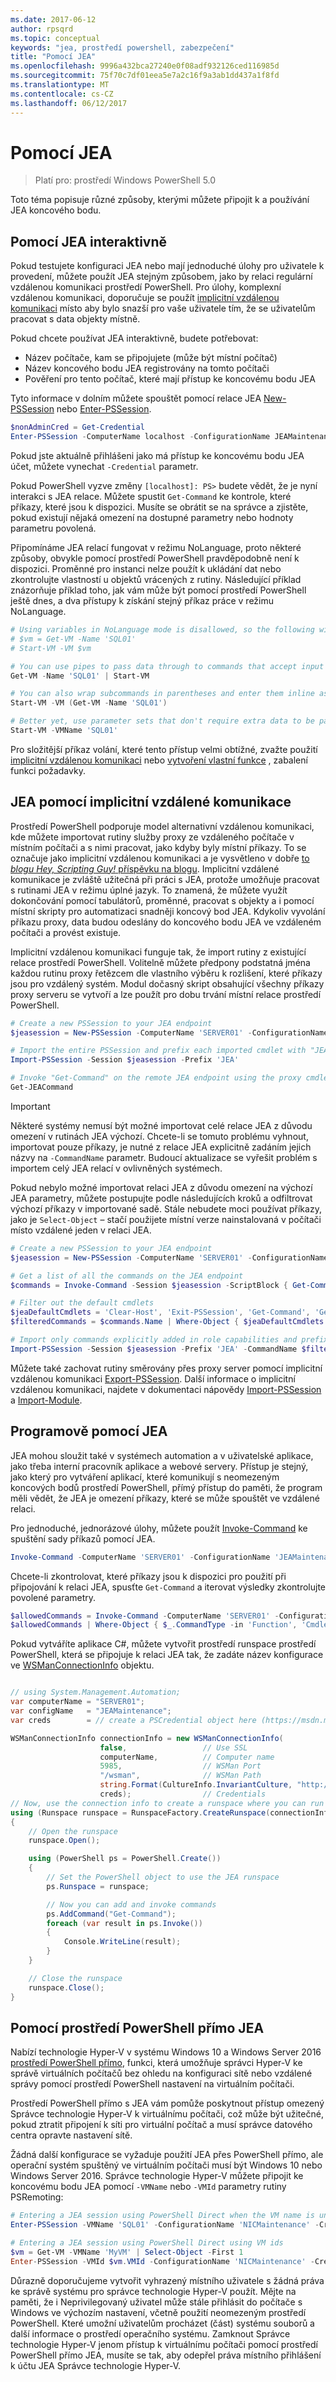 ```yaml
---
ms.date: 2017-06-12
author: rpsqrd
ms.topic: conceptual
keywords: "jea, prostředí powershell, zabezpečení"
title: "Pomocí JEA"
ms.openlocfilehash: 9996a432bca27240e0f08adf932126ced116985d
ms.sourcegitcommit: 75f70c7df01eea5e7a2c16f9a3ab1dd437a1f8fd
ms.translationtype: MT
ms.contentlocale: cs-CZ
ms.lasthandoff: 06/12/2017
---
```

# <a name="using-jea"></a>Pomocí JEA

> Platí pro: prostředí Windows PowerShell 5.0

Toto téma popisuje různé způsoby, kterými můžete připojit k a používání JEA koncového bodu.

## <a name="using-jea-interactively"></a>Pomocí JEA interaktivně

Pokud testujete konfiguraci JEA nebo mají jednoduché úlohy pro uživatele k provedení, můžete použít JEA stejným způsobem, jako by relaci regulární vzdálenou komunikaci prostředí PowerShell.
Pro úlohy, komplexní vzdálenou komunikaci, doporučuje se použít [implicitní vzdálenou komunikaci](#using-jea-with-implicit-remoting) místo aby bylo snazší pro vaše uživatele tím, že se uživatelům pracovat s data objekty místně.

Pokud chcete používat JEA interaktivně, budete potřebovat:
- Název počítače, kam se připojujete (může být místní počítač)
- Název koncového bodu JEA registrovány na tomto počítači
- Pověření pro tento počítač, které mají přístup ke koncovému bodu JEA

Tyto informace v dolním můžete spouštět pomocí relace JEA [New-PSSession](https://msdn.microsoft.com/powershell/reference/5.1/microsoft.powershell.core/New-PSSession) nebo [Enter-PSSession](https://msdn.microsoft.com/en-us/powershell/reference/5.1/microsoft.powershell.core/enter-pssession).

```powershell
$nonAdminCred = Get-Credential
Enter-PSSession -ComputerName localhost -ConfigurationName JEAMaintenance -Credential $nonAdminCred
```

Pokud jste aktuálně přihlášeni jako má přístup ke koncovému bodu JEA účet, můžete vynechat `-Credential` parametr.

Pokud PowerShell vyzve změny `[localhost]: PS>` budete vědět, že je nyní interakci s JEA relace.
Můžete spustit `Get-Command` ke kontrole, které příkazy, které jsou k dispozici.
Musíte se obrátit se na správce a zjistěte, pokud existují nějaká omezení na dostupné parametry nebo hodnoty parametru povolená.

Připomínáme JEA relací fungovat v režimu NoLanguage, proto některé způsoby, obvykle pomocí prostředí PowerShell pravděpodobně není k dispozici.
Proměnné pro instanci nelze použít k ukládání dat nebo zkontrolujte vlastností u objektů vrácených z rutiny.
Následující příklad znázorňuje příklad toho, jak vám může být pomocí prostředí PowerShell ještě dnes, a dva přístupy k získání stejný příkaz práce v režimu NoLanguage.

```powershell
# Using variables in NoLanguage mode is disallowed, so the following will not work
# $vm = Get-VM -Name 'SQL01'
# Start-VM -VM $vm

# You can use pipes to pass data through to commands that accept input from the pipeline
Get-VM -Name 'SQL01' | Start-VM

# You can also wrap subcommands in parentheses and enter them inline as arguments
Start-VM -VM (Get-VM -Name 'SQL01')

# Better yet, use parameter sets that don't require extra data to be passed in when possible
Start-VM -VMName 'SQL01'
```

Pro složitější příkaz volání, které tento přístup velmi obtížné, zvažte použití [implicitní vzdálenou komunikaci](#using-jea-with-implicit-remoting) nebo [vytvoření vlastní funkce](role-capabilities.md#creating-custom-functions) , zabalení funkci požadavky.

## <a name="using-jea-with-implicit-remoting"></a>JEA pomocí implicitní vzdálené komunikace

Prostředí PowerShell podporuje model alternativní vzdálenou komunikaci, kde můžete importovat rutiny služby proxy ze vzdáleného počítače v místním počítači a s nimi pracovat, jako kdyby byly místní příkazy.
To se označuje jako implicitní vzdálenou komunikaci a je vysvětleno v dobře [to *blogu Hey, Scripting Guy!* příspěvku na blogu](https://blogs.technet.microsoft.com/heyscriptingguy/2013/09/08/remoting-the-implicit-way/).
Implicitní vzdálené komunikace je zvláště užitečná při práci s JEA, protože umožňuje pracovat s rutinami JEA v režimu úplné jazyk.
To znamená, že můžete využít dokončování pomocí tabulátorů, proměnné, pracovat s objekty a i pomocí místní skripty pro automatizaci snadněji koncový bod JEA.
Kdykoliv vyvolání příkazu proxy, data budou odeslány do koncového bodu JEA ve vzdáleném počítači a provést existuje.

Implicitní vzdálenou komunikaci funguje tak, že import rutiny z existující relace prostředí PowerShell.
Volitelně můžete předpony podstatná jména každou rutinu proxy řetězcem dle vlastního výběru k rozlišení, které příkazy jsou pro vzdálený systém.
Modul dočasný skript obsahující všechny příkazy proxy serveru se vytvoří a lze použít pro dobu trvání místní relace prostředí PowerShell.

```powershell
# Create a new PSSession to your JEA endpoint
$jeasession = New-PSSession -ComputerName 'SERVER01' -ConfigurationName 'JEAMaintenance'

# Import the entire PSSession and prefix each imported cmdlet with "JEA"
Import-PSSession -Session $jeasession -Prefix 'JEA'

# Invoke "Get-Command" on the remote JEA endpoint using the proxy cmdlet
Get-JEACommand
```

> [!IMPORTANT]
> Některé systémy nemusí být možné importovat celé relace JEA z důvodu omezení v rutinách JEA výchozí.
> Chcete-li se tomuto problému vyhnout, importovat pouze příkazy, je nutné z relace JEA explicitně zadáním jejich názvy na `-CommandName` parametr.
> Budoucí aktualizace se vyřešit problém s importem celý JEA relací v ovlivněných systémech.

Pokud nebylo možné importovat relaci JEA z důvodu omezení na výchozí JEA parametry, můžete postupujte podle následujících kroků a odfiltrovat výchozí příkazy v importované sadě.
Stále nebudete moci používat příkazy, jako je `Select-Object` – stačí použijete místní verze nainstalovaná v počítači místo vzdálené jeden v relaci JEA.

```powershell
# Create a new PSSession to your JEA endpoint
$jeasession = New-PSSession -ComputerName 'SERVER01' -ConfigurationName 'JEAMaintenance'

# Get a list of all the commands on the JEA endpoint
$commands = Invoke-Command -Session $jeasession -ScriptBlock { Get-Command }

# Filter out the default cmdlets
$jeaDefaultCmdlets = 'Clear-Host', 'Exit-PSSession', 'Get-Command', 'Get-FormatData', 'Get-Help', 'Measure-Object', 'Out-Default', 'Select-Object'
$filteredCommands = $commands.Name | Where-Object { $jeaDefaultCmdlets -notcontains $_ }

# Import only commands explicitly added in role capabilities and prefix each imported cmdlet with "JEA"
Import-PSSession -Session $jeasession -Prefix 'JEA' -CommandName $filteredCommands 
```

Můžete také zachovat rutiny směrovány přes proxy server pomocí implicitní vzdálenou komunikaci [Export-PSSession](https://msdn.microsoft.com/powershell/reference/5.1/microsoft.powershell.utility/Export-PSSession).
Další informace o implicitní vzdálenou komunikaci, najdete v dokumentaci nápovědy [Import-PSSession](https://msdn.microsoft.com/en-us/powershell/reference/5.1/microsoft.powershell.utility/import-pssession) a [Import-Module](https://msdn.microsoft.com/en-us/powershell/reference/5.1/microsoft.powershell.core/import-module).

## <a name="using-jea-programatically"></a>Programově pomocí JEA

JEA mohou sloužit také v systémech automation a v uživatelské aplikace, jako třeba interní pracovník aplikace a webové servery.
Přístup je stejný, jako který pro vytváření aplikací, které komunikují s neomezeným koncových bodů prostředí PowerShell, přímý přístup do paměti, že program měli vědět, že JEA je omezení příkazy, které se může spouštět ve vzdálené relaci.

Pro jednoduché, jednorázové úlohy, můžete použít [Invoke-Command](https://msdn.microsoft.com/en-us/powershell/reference/5.1/microsoft.powershell.core/invoke-command) ke spuštění sady příkazů pomocí JEA.

```powershell
Invoke-Command -ComputerName 'SERVER01' -ConfigurationName 'JEAMaintenance' -ScriptBlock { Get-Process; Get-Service }
```

Chcete-li zkontrolovat, které příkazy jsou k dispozici pro použití při připojování k relaci JEA, spusťte `Get-Command` a iterovat výsledky zkontrolujte povolené parametry.

```powershell
$allowedCommands = Invoke-Command -ComputerName 'SERVER01' -ConfigurationName 'JEAMaintenance' -ScriptBlock { Get-Command }
$allowedCommands | Where-Object { $_.CommandType -in 'Function', 'Cmdlet' } | Format-Table Name, Parameters
```

Pokud vytváříte aplikace C#, můžete vytvořit prostředí runspace prostředí PowerShell, která se připojuje k relaci JEA tak, že zadáte název konfigurace ve [WSManConnectionInfo](https://msdn.microsoft.com/en-us/library/system.management.automation.runspaces.wsmanconnectioninfo(v=vs.85).aspx) objektu.

```csharp

// using System.Management.Automation;
var computerName = "SERVER01";
var configName   = "JEAMaintenance";
var creds        = // create a PSCredential object here (https://msdn.microsoft.com/en-us/library/system.management.automation.pscredential(v=vs.85).aspx)

WSManConnectionInfo connectionInfo = new WSManConnectionInfo(
                    false,                 // Use SSL
                    computerName,          // Computer name
                    5985,                  // WSMan Port
                    "/wsman",              // WSMan Path
                    string.Format(CultureInfo.InvariantCulture, "http://schemas.microsoft.com/powershell/{0}", configName),  // Connection URI with config name
                    creds);                // Credentials
// Now, use the connection info to create a runspace where you can run the commands
using (Runspace runspace = RunspaceFactory.CreateRunspace(connectionInfo))
{
    // Open the runspace
    runspace.Open();

    using (PowerShell ps = PowerShell.Create())
    {
        // Set the PowerShell object to use the JEA runspace
        ps.Runspace = runspace;

        // Now you can add and invoke commands
        ps.AddCommand("Get-Command");
        foreach (var result in ps.Invoke())
        {
            Console.WriteLine(result);
        }
    }

    // Close the runspace
    runspace.Close();
}
```

## <a name="using-jea-with-powershell-direct"></a>Pomocí prostředí PowerShell přímo JEA

Nabízí technologie Hyper-V v systému Windows 10 a Windows Server 2016 [prostředí PowerShell přímo](https://msdn.microsoft.com/en-us/virtualization/hyperv_on_windows/user_guide/vmsession), funkci, která umožňuje správci Hyper-V ke správě virtuálních počítačů bez ohledu na konfiguraci sítě nebo vzdálené správy pomocí prostředí PowerShell nastavení na virtuálním počítači.

Prostředí PowerShell přímo s JEA vám pomůže poskytnout přístup omezený Správce technologie Hyper-V k virtuálnímu počítači, což může být užitečné, pokud ztratit připojení k síti pro virtuální počítač a musí správce datového centra opravte nastavení sítě.

Žádná další konfigurace se vyžaduje použití JEA přes PowerShell přímo, ale operační systém spuštěný ve virtuálním počítači musí být Windows 10 nebo Windows Server 2016.
Správce technologie Hyper-V můžete připojit ke koncovému bodu JEA pomocí `-VMName` nebo `-VMId` parametry rutiny PSRemoting:

```powershell
# Entering a JEA session using PowerShell Direct when the VM name is unique
Enter-PSSession -VMName 'SQL01' -ConfigurationName 'NICMaintenance' -Credential 'localhost\JEAformyHoster'

# Entering a JEA session using PowerShell Direct using VM ids
$vm = Get-VM -VMName 'MyVM' | Select-Object -First 1
Enter-PSSession -VMId $vm.VMId -ConfigurationName 'NICMaintenance' -Credential 'localhost\JEAformyHoster'
```

Důrazně doporučujeme vytvořit vyhrazený místního uživatele s žádná práva ke správě systému pro správce technologie Hyper-V použít.
Mějte na paměti, že i Neprivilegovaný uživatel může stále přihlásit do počítače s Windows ve výchozím nastavení, včetně použití neomezeným prostředí PowerShell.
Které umožní uživatelům procházet (část) systému souborů a další informace o prostředí operačního systému.
Zamknout Správce technologie Hyper-V jenom přístup k virtuálnímu počítači pomocí prostředí PowerShell přímo JEA, musíte se tak, aby odepřel práva místního přihlášení k účtu JEA Správce technologie Hyper-V.

